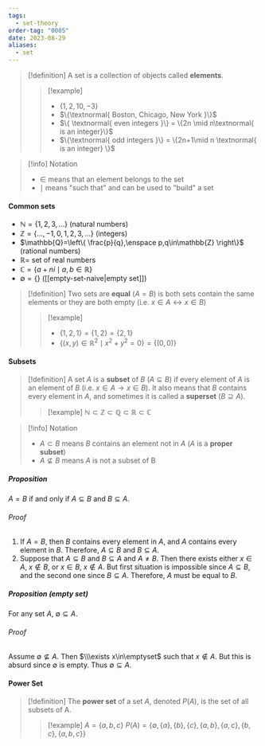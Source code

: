 ```yaml
---
tags:
  - set-theory
order-tag: "0005"
date: 2023-08-29
aliases:
  - set
---
```

>[!definition]
>A set is a collection of objects called **elements**.
>
>>[!example]
>>- $\{1,2,10,-3\}$
>>- $\{\textnormal{ Boston, Chicago, New York }\}$
>>- $\{ \textnormal{ even integers }\} = \{2n \mid n\textnormal{ is an integer}\}$
>>- $\{\textnormal{ odd integers }\} = \{2n+1\mid n \textnormal{ is an integer} \}$

>[!info] Notation
>- $\in$ means that an element belongs to the set
>- $\mid$ means "such that" and can be used to "build" a set

#### Common sets
- $\mathbb{N}=\{1,2,3,\dots\}$ (natural numbers)
- $\mathbb{Z}=\{\dots,-1,0,1,2,3,\dots\}$ (integers)
- $\mathbb{Q}=\left\{ \frac{p}{q},\enspace p,q\in\mathbb{Z} \right\}$ (rational numbers)
- $\mathbb{R}=$ set of real numbers
- $\mathbb{C}=\{a+ni\mid a,b\in\mathbb{R}\}$
- $\emptyset=\{\}$ ([[empty-set-naive|empty set]])

>[!definition]
>Two sets are **equal** ($A=B$) is both sets contain the same elements or they are both empty (i.e. $x\in A\leftrightarrow x\in B$)
>
>>[!example]
>>- $\{ 1,2,1 \}=\{ 1,2 \}=\{ 2,1 \}$
>>- $\{ (x,y)\in \mathbb{R}^{2} \mid x^{2}+y^{2}=0 \} = \{ (0,0) \}$

#### Subsets
>[!definition]
>A set $A$ is a **subset** of $B$ ($A\subseteq B$) if every element of $A$ is an element of $B$ (i.e. $x\in A\to x\in B$). It also means that $B$ contains every element in $A$, and sometimes it is called a **superset** ($B\supseteq A$).
>>[!example]
>>$\mathbb{N}\subset \mathbb{Z}\subset \mathbb{Q}\subset \mathbb{R}\subset \mathbb{C}$

>[!info] Notation
>- $A\subset B$ means $B$ contains an element not in $A$ ($A$ is a **proper subset**)
>- $A\nsubseteq B$ means $A$ is not a subset of B

##### Proposition
$A=B$ if and only if $A\subseteq B$ and $B\subseteq A$.
###### Proof
1. If $A=B$, then $B$ contains every element in $A$, and $A$ contains every element in $B$. Therefore, $A\subseteq B$ and $B\subseteq A$.
2. Suppose that $A\subseteq B$ and $B\subseteq A$ and $A\neq B$. Then there exists either $x\in A,\;x\notin B$, or $x\in B,\;x \notin A$. But first situation is impossible since $A\subseteq B$, and the second one since $B\subseteq A$. Therefore, $A$ must be equal to $B$.

##### Proposition (empty set)
For any set $A$, $\emptyset \subseteq A$.
###### Proof
Assume $\emptyset\not\subseteq A$. Then $\\\exists x\in\emptyset$ such that $x\notin A$. But this is absurd since $\emptyset$ is empty. Thus $\emptyset\subseteq A$.

#### Power Set

>[!definition]
>The **power set** of a set $A$, denoted $P(A)$, is the set of all subsets of A.
>>[!example]
>>$A=\{ a,b,c \}$
>>$P(A)=\{ \emptyset,\{a\},\{b\},\{c\},\{a,b\},\{a,c\},\{b,c\},\{ a,b,c \} \}$

